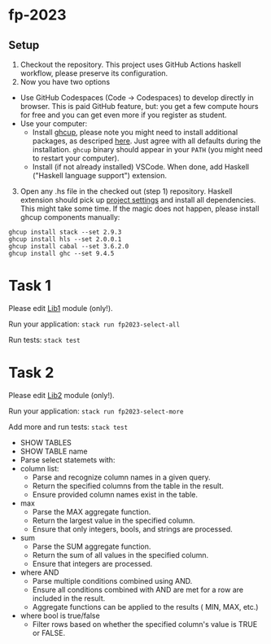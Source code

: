# fp-2023

## Setup
1. Checkout the repository. This project uses GitHub Actions haskell workflow,
please preserve its configuration.
2. Now you have two options
  - Use GitHub Codespaces (Code -> Codespaces) to develop directly in browser. This is paid
  GitHub feature, but: you get a few compute hours for free and you can get even more if you
  register as student.
  - Use your computer:
    - Install [ghcup](https://www.haskell.org/ghcup/), please note you might need to install
      additional packages, as descriped [here](https://www.haskell.org/ghcup/install/). Just agree
      with all defaults during the installation. `ghcup` binary should appear in your `PATH` (you
      might need to restart your computer).
    - Install (if not already installed) VSCode. When done, add Haskell ("Haskell language support")
      extension.
3. Open any .hs file in the checked out (step 1) repository. Haskell extension should pick up
[project settings](.vscode/settings.json) and install all dependencies. This might take some
time. If the magic does not happen, please install ghcup components manually:

```
ghcup install stack --set 2.9.3
ghcup install hls --set 2.0.0.1
ghcup install cabal --set 3.6.2.0
ghcup install ghc --set 9.4.5
```

# Task 1

Please edit [Lib1](src/Lib1.hs) module (only!).

Run your application: `stack run fp2023-select-all`

Run tests: `stack test`

# Task 2

Please edit [Lib2](src/Lib2.hs) module (only!).

Run your application: `stack run fp2023-select-more`

Add more and run tests: `stack test`

- SHOW TABLES
- SHOW TABLE name
- Parse select statemets with:
- column list:
   - Parse and recognize column names in a given query.
   - Return the specified columns from the table in the result.
   - Ensure provided column names exist in the table.
- max
   - Parse the MAX aggregate function.
   - Return the largest value in the specified column.
   - Ensure that only integers, bools, and strings are processed.
- sum
   - Parse the SUM aggregate function.
   - Return the sum of all values in the specified column.
   - Ensure that integers are processed.
- where AND
   - Parse multiple conditions combined using AND.
   - Ensure all conditions combined with AND are met for a row are included in the result.
   - Aggregate functions can be applied to the results ( MIN, MAX, etc.)
- where bool is true/false
   - Filter rows based on whether the specified column's value is TRUE or FALSE.
